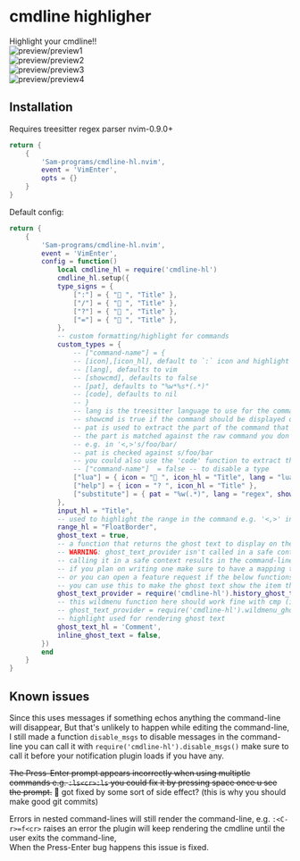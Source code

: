 # cmdline highligher
Highlight your cmdline!!  
![preview/preview1](preview/preview1.png)  
![preview/preview2](preview/preview2.png)  
![preview/preview3](preview/preview3.png)  
![preview/preview4](preview/preview4.png)  
## Installation
Requires 
treesitter regex parser
nvim-0.9.0+
```lua
return {
    {
        'Sam-programs/cmdline-hl.nvim',
        event = 'VimEnter',
        opts = {}
    }
}
```
Default config:
```lua
return {
    {
        'Sam-programs/cmdline-hl.nvim',
        event = 'VimEnter',
        config = function()
            local cmdline_hl = require('cmdline-hl')
            cmdline_hl.setup({
            type_signs = {
                [":"] = { " ", "Title" },
                ["/"] = { " ", "Title" },
                ["?"] = { " ", "Title" },
                ["="] = { " ", "Title" },
            },
            -- custom formatting/highlight for commands
            custom_types = {
                -- ["command-name"] = {
                -- [icon],[icon_hl], default to `:` icon and highlight
                -- [lang], defaults to vim
                -- [showcmd], defaults to false
                -- [pat], defaults to "%w*%s*(.*)"
                -- [code], defaults to nil
                -- }
                -- lang is the treesitter language to use for the commands
                -- showcmd is true if the command should be displayed or to only show the icon
                -- pat is used to extract the part of the command that needs highlighting
                -- the part is matched against the raw command you don't need to worry about ranges
                -- e.g. in '<,>'s/foo/bar/
                -- pat is checked against s/foo/bar
                -- you could also use the 'code' function to extract the part that needs highlighting
                -- ["command-name"]  = false -- to disable a type
                ["lua"] = { icon = " ", icon_hl = "Title", lang = "lua" },
                ["help"] = { icon = "? ", icon_hl = "Title" },
                ["substitute"] = { pat = "%w(.*)", lang = "regex", show_cmd = true },
            },
            input_hl = "Title",
            -- used to highlight the range in the command e.g. '<,>' in '<,>'s
            range_hl = "FloatBorder",
            ghost_text = true,
            -- a function that returns the ghost text to display on the cursor
            -- WARNING: ghost_text_provider isn't called in a safe context use custom ones from plugins like nvim-cmp might result in crashes, 
            -- calling it in a safe context results in the command-line being really slow to update
            -- if you plan on writing one make sure to have a mapping that writes to a file so that you are able to delete the function when it breaks
            -- or you can open a feature request if the below functions aren't sufficient
            -- you can use this to make the ghost text show the item that would be completed by pressing <up> or the next history match like zsh-autosuggest
            ghost_text_provider = require('cmdline-hl').history_ghost_text
            -- this wildmenu function here should work fine with cmp (i think), it works fine with the default completion
            -- ghost_text_provider = require('cmdline-hl').wildmenu_ghost_text
            -- highlight used for rendering ghost text
            ghost_text_hl = 'Comment',
            inline_ghost_text = false,
        })
        end
    }
}
```

## Known issues
Since this uses messages if something echos anything the command-line will disappear, But that's unlikely to happen while editing the command-line, 
I still made a function `disable_msgs` to disable messages in the command-line you can call it with `require('cmdline-hl').disable_msgs()` make sure to call it before your notification plugin loads if you have any.

~~The Press-Enter prompt appears incorrectly when using multiptle commands e.g. `:ls<cr>:ls` you could fix it by pressing space once u see the prompt.~~
🔨 got fixed by some sort of side effect? (this is why you should make good git commits)

Errors in nested command-lines will still render the command-line, e.g. `:<C-r>=f<cr>` raises an error the plugin will keep rendering the cmdline until the user exits the command-line,  
When the Press-Enter bug happens this issue is fixed.
